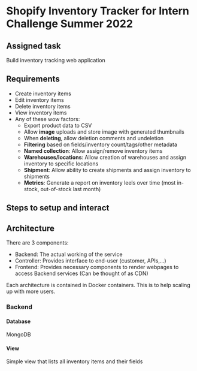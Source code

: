 # Shopify Inventory Tracker for Intern Challenge Summer 2022

## Assigned task

Build inventory tracking web application

## Requirements

- Create inventory items
- Edit inventory items
- Delete inventory items
- View inventory items
- Any of these wow factors:
  + Export product data to CSV
  + Allow **image** uploads and store image with generated thumbnails
  + When **deleting**, allow deletion comments and undeletion
  + **Filtering** based on fields/inventory count/tags/other metadata
  + **Named collection**: Allow assign/remove inventory items
  + **Warehouses/locations**: Allow creation of warehouses and assign inventory to specific locations
  + **Shipment**: Allow ability to create shipments and assign inventory to shipments
  + **Metrics**: Generate a report on inventory leels over time (most in-stock, out-of-stock last month)

## Steps to setup and interact

## Architecture

There are 3 components:
- Backend: The actual working of the service
- Controller: Provides interface to end-user (customer, APIs,...)
- Frontend: Provides necessary components to render webpages to access Backend services (Can be thought of as CDN)

Each architecture is contained in Docker containers. This is to help scaling up with more users.

### Backend

#### Database

MongoDB

#### View

Simple view that lists all inventory items and their fields
